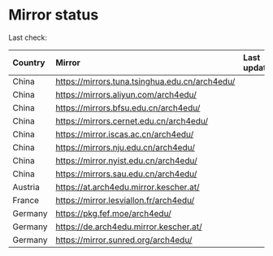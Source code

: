 <script src="./time.js"></script>
# Mirror status
Last check: <script type="text/javascript">localize(1742858619.0712953);</script>

|Country|Mirror|Last update|
|:------|:-----|:----------|
|China|https://mirrors.tuna.tsinghua.edu.cn/arch4edu/|<script type="text/javascript">localize(1742798617);</script>|
|China|https://mirrors.aliyun.com/arch4edu/|<script type="text/javascript">localize(1742798617);</script>|
|China|https://mirrors.bfsu.edu.cn/arch4edu/|<script type="text/javascript">localize(1742798617);</script>|
|China|https://mirrors.cernet.edu.cn/arch4edu/|<script type="text/javascript">localize(1742798617);</script>|
|China|https://mirror.iscas.ac.cn/arch4edu/|<script type="text/javascript">localize(1742841830);</script>|
|China|https://mirrors.nju.edu.cn/arch4edu/|<script type="text/javascript">localize(1742798617);</script>|
|China|https://mirror.nyist.edu.cn/arch4edu/|<script type="text/javascript">localize(1742798617);</script>|
|China|https://mirrors.sau.edu.cn/arch4edu/|<script type="text/javascript">localize(1731653531);</script>|
|Austria|https://at.arch4edu.mirror.kescher.at/|<script type="text/javascript">localize(1742798617);</script>|
|France|https://mirror.lesviallon.fr/arch4edu/|<script type="text/javascript">localize(1742841830);</script>|
|Germany|https://pkg.fef.moe/arch4edu/|<script type="text/javascript">localize(1742798617);</script>|
|Germany|https://de.arch4edu.mirror.kescher.at/|<script type="text/javascript">localize(1742798617);</script>|
|Germany|https://mirror.sunred.org/arch4edu/|<script type="text/javascript">localize(1742798617);</script>|

<script src="./tablefilter/tablefilter.js"></script>
<script src="./table.js"></script>